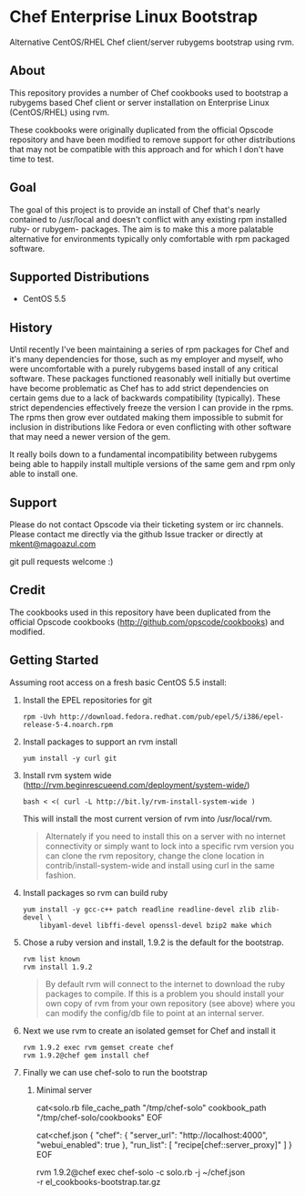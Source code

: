 Chef Enterprise Linux Bootstrap
===============================

Alternative CentOS/RHEL Chef client/server rubygems bootstrap using rvm.


About
-----

This repository provides a number of Chef cookbooks used to bootstrap a
rubygems based Chef client or server installation on Enterprise Linux
(CentOS/RHEL) using rvm.

These cookbooks were originally duplicated from the official Opscode repository
and have been modified to remove support for other distributions that may not
be compatible with this approach and for which I don't have time to test.


Goal
----

The goal of this project is to provide an install of Chef that's nearly
contained to /usr/local and doesn't conflict with any existing rpm installed
ruby- or rubygem- packages. The aim is to make this a more palatable
alternative for environments typically only comfortable with rpm packaged
software.

Supported Distributions
-----------------------

* CentOS 5.5


History
-------

Until recently I've been maintaining a series of rpm packages for Chef and it's
many dependencies for those, such as my employer and myself, who were
uncomfortable with a purely rubygems based install of any critical software.
These packages functioned reasonably well initially but overtime have become
problematic as Chef has to add strict dependencies on certain gems due to a
lack of backwards compatibility (typically). These strict dependencies
effectively freeze the version I can provide in the rpms. The rpms then grow
ever outdated making them impossible to submit for inclusion in distributions
like Fedora or even conflicting with other software that may need a newer
version of the gem. 

It really boils down to a fundamental incompatibility between rubygems being
able to happily install multiple versions of the same gem and rpm only able to
install one.


Support
-------

Please do not contact Opscode via their ticketing system or irc channels.
Please contact me directly via the github Issue tracker or directly at
mkent@magoazul.com

git pull requests welcome :)


Credit
------

The cookbooks used in this repository have been duplicated from the official
Opscode cookbooks (http://github.com/opscode/cookbooks) and modified.


Getting Started
---------------

Assuming root access on a fresh basic CentOS 5.5 install:

1. Install the EPEL repositories for git

       rpm -Uvh http://download.fedora.redhat.com/pub/epel/5/i386/epel-release-5-4.noarch.rpm

2. Install packages to support an rvm install

       yum install -y curl git

3. Install rvm system wide (http://rvm.beginrescueend.com/deployment/system-wide/)

       bash < <( curl -L http://bit.ly/rvm-install-system-wide )

   This will install the most current version of rvm into /usr/local/rvm.

   > Alternately if you need to install this on a server with no internet
   > connectivity or simply want to lock into a specific rvm version you can 
   > clone the rvm repository, change the clone location in 
   > contrib/install-system-wide and install using curl in the same fashion.

4. Install packages so rvm can build ruby

       yum install -y gcc-c++ patch readline readline-devel zlib zlib-devel \
           libyaml-devel libffi-devel openssl-devel bzip2 make which

5. Chose a ruby version and install, 1.9.2 is the default for the bootstrap.

       rvm list known
       rvm install 1.9.2

   > By default rvm will connect to the internet to download the ruby packages 
   > to compile. If this is a problem you should install your own copy of rvm
   > from your own repository (see above) where you can modify the config/db 
   > file to point at an internal server.

6. Next we use rvm to create an isolated gemset for Chef and install it

       rvm 1.9.2 exec rvm gemset create chef
       rvm 1.9.2@chef gem install chef

7. Finally we can use chef-solo to run the bootstrap
   1. Minimal server

       cat<<EOF>solo.rb
       file_cache_path "/tmp/chef-solo"
       cookbook_path "/tmp/chef-solo/cookbooks"
       EOF

       cat<<EOF>chef.json
       {
         "chef": {
           "server_url": "http://localhost:4000",
           "webui_enabled": true
         },
         "run_list": [ "recipe[chef::server_proxy]" ]
       }
       EOF

       rvm 1.9.2@chef exec chef-solo -c solo.rb -j ~/chef.json \
           -r el_cookbooks-bootstrap.tar.gz
